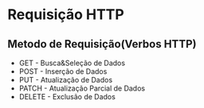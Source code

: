 # Requisição HTTP

## Metodo de Requisição(Verbos HTTP)

- GET -  Busca&Seleção de Dados
- POST - Inserção de Dados
- PUT - Atualização de Dados
- PATCH - Atualização Parcial de Dados
- DELETE - Exclusão de Dados